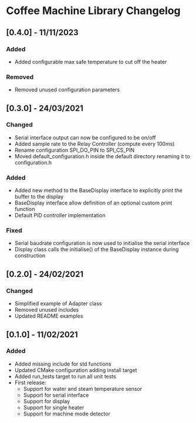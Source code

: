 # Coffee Machine Library Changelog

## [0.4.0] - 11/11/2023
### Added
- Added configurable max safe temperature to cut off the heater

### Removed
- Removed unused configuration parameters

## [0.3.0] - 24/03/2021
### Changed
- Serial interface output can now be configured to be on/off
- Added sample rate to the Relay Controller (compute every 100ms)
- Rename configuration SPI_DO_PIN to SPI_CS_PIN
- Moved default_configuration.h inside the default directory renaming it to configuration.h

### Added
- Added new method to the BaseDisplay interface to explicitly print the buffer to the display
- BaseDisplay interface allow definition of an optional custom print function
- Default PID controller implementation

### Fixed
- Serial baudrate configuration is now used to initialise the serial interface
- Display class calls the initialise() of the BaseDisplay instance during construction

## [0.2.0] - 24/02/2021
### Changed
- Simplified example of Adapter class
- Removed unused includes
- Updated README examples

## [0.1.0] - 11/02/2021
### Added
- Added missing include for std functions
- Updated CMake configuration adding install target
- Added run_tests target to run all unit tests
- First release:
  - Support for water and steam temperature sensor
  - Support for serial interface
  - Support for display
  - Support for single heater
  - Support for machine mode detector
